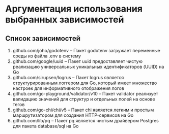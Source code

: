 # Аргументация использования выбранных зависимостей

## Список зависимостей
1. github.com/joho/godotenv – Пакет godotenv загружает переменные среды из файла .env в систему
2. github.com/google/uuid – Пакет uuid предоставляет чистую реализацию универсальных уникальных идентификаторов (UUID) на Go
3. github.com/sirupsen/logrus – Пакет logrus является структурированным логгером для Go, который имеет множество настроек для информативного отображения логов
4. github.com/go-playground/validator/v10 – Пакет validator реализует валидацию значений для структур и отдельных полей на основе тегов
5. github.com/go-chi/chi/v5 – Пакет chi является легким и простым маршрутизатором для создания HTTP-сервисов на Go
6. github.com/lib/pq – Пакет pq является чистым драйвером Postgres для пакета database/sql на Go